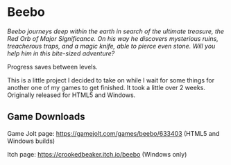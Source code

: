 # Beebo
*Beebo journeys deep within the earth in search of the ultimate treasure, the Red Orb of Major Significance. On his way he discovers mysterious ruins, treacherous traps, and a magic knife, able to pierce even stone. Will you help him in this bite-sized adventure?*

Progress saves between levels.

This is a little project I decided to take on while I wait for some things for another one of my games to get finished. It took a little over 2 weeks.
Originally released for HTML5 and Windows.

## Game Downloads

Game Jolt page: https://gamejolt.com/games/beebo/633403 (HTML5 and Windows builds)

Itch page: https://crookedbeaker.itch.io/beebo (Windows only)
